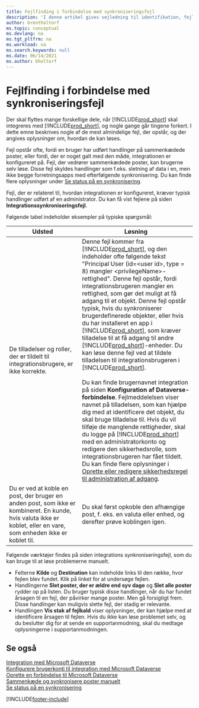 ```yaml
---
title: Fejlfinding i forbindelse med synkroniseringsfejl
description: 'I denne artikel gives vejledning til identifikation, fejlfinding og løsning af synkroniseringsfejl.'
author: brentholtorf
ms.topic: conceptual
ms.devlang: na
ms.tgt_pltfrm: na
ms.workload: na
ms.search.keywords: null
ms.date: 06/14/2021
ms.author: bholtorf
---
```

# <a name="troubleshooting-synchronization-errors"></a>Fejlfinding i forbindelse med synkroniseringsfejl


Der skal flyttes mange forskellige dele, når [!INCLUDE[prod_short](includes/prod_short.md)] skal integreres med [!INCLUDE[prod_short](includes/cds_long_md.md)], og nogle gange går tingene forkert. I dette emne beskrives nogle af de mest almindelige fejl, der opstår, og der angives oplysninger om, hvordan de kan løses.

Fejl opstår ofte, fordi en bruger har udført handlinger på sammenkædede poster, eller fordi, der er noget galt med den måde, integrationen er konfigureret på. Fejl, der vedrører sammenkædede poster, kan brugerne selv løse. Disse fejl skyldes handlinger som f.eks. sletning af data i en, men ikke begge forretningsapps med efterfølgende synkronisering. Du kan finde flere oplysninger under [Se status på en synkronisering](admin-how-to-view-synchronization-status.md).

Fejl, der er relateret til, hvordan integrationen er konfigureret, kræver typisk handlinger udført af en administrator. Du kan få vist fejlene på siden **Integrationssynkroniseringsfejl**. 

Følgende tabel indeholder eksempler på typiske spørgsmål:  

|Udsted  |Løsning  |
|---------|---------|
|De tilladelser og roller, der er tildelt til integrationsbrugere, er ikke korrekte. | Denne fejl kommer fra [!INCLUDE[prod_short](includes/cds_long_md.md)], og den indeholder ofte følgende tekst "Principal User (id=\<user id>, type = 8) mangler \<privilegeName>-rettighed". Denne fejl opstår, fordi integrationsbrugeren mangler en rettighed, som gør det muligt at få adgang til et objekt. Denne fejl opstår typisk, hvis du synkroniserer brugerdefinerede objekter, eller hvis du har installeret en app i [!INCLUDE[prod_short](includes/cds_long_md.md)], som kræver tilladelse til at få adgang til andre [!INCLUDE[prod_short](includes/cds_long_md.md)]-enheder. Du kan løse denne fejl ved at tildele tilladelsen til integrationsbrugeren i [!INCLUDE[prod_short](includes/cds_long_md.md)].<br><br> Du kan finde brugernavnet integration på siden **Konfiguration af Dataverse-forbindelse**. Fejlmeddelelsen viser navnet på tilladelsen, som kan hjælpe dig med at identificere det objekt, du skal bruge tilladelse til. Hvis du vil tilføje de manglende rettigheder, skal du logge på [!INCLUDE[prod_short](includes/cds_long_md.md)] med en administratorkonto og redigere den sikkerhedsrolle, som integrationsbrugeren har fået tildelt. Du kan finde flere oplysninger i [Oprette eller redigere sikkerhedsregel til administration af adgang](/power-platform/admin/create-edit-security-role). |
|Du er ved at koble en post, der bruger en anden post, som ikke er kombineret. En kunde, hvis valuta ikke er koblet, eller en vare, som enheden ikke er koblet til. | Du skal først opkoble den afhængige post, f. eks. en valuta eller enhed, og derefter prøve koblingen igen. |

Følgende værktøjer findes på siden integrations synkroniseringsfejl, som du kan bruge til at løse problemerne manuelt.  

* Felterne **Kilde** og **Destination** kan indeholde links til den række, hvor fejlen blev fundet. Klik på linket for at undersøge fejlen.  
* Handlingerne **Slet poster, der er ældre end syv dage** og **Slet alle poster** rydder op på listen. Du bruger typisk disse handlinger, når du har fundet årsagen til en fejl, der påvirker mange poster. Men gå forsigtigt frem. Disse handlinger kan muligvis slette fejl, der stadig er relevante.
* Handlingen **Vis stak af fejlkald** viser oplysninger, der kan hjælpe med at identificere årsagen til fejlen. Hvis du ikke kan løse problemet selv, og du beslutter dig for at sende en supportanmodning, skal du medtage oplysningerne i supportanmodningen.

## <a name="see-also"></a>Se også
[Integration med Microsoft Dataverse](admin-prepare-dynamics-365-for-sales-for-integration.md)  
[Konfigurere brugerkonti til integration med Microsoft Dataverse](admin-setting-up-integration-with-dynamics-sales.md)  
[Oprette en forbindelse til Microsoft Dataverse](admin-how-to-set-up-a-dynamics-crm-connection.md)  
[Sammenkæde og synkronisere poster manuelt](admin-how-to-couple-and-synchronize-records-manually.md)  
[Se status på en synkronisering](admin-how-to-view-synchronization-status.md)  


[!INCLUDE[footer-include](includes/footer-banner.md)]
